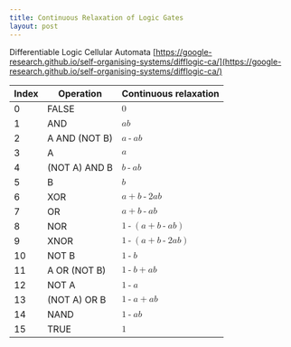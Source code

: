 ```yaml
---
title: Continuous Relaxation of Logic Gates
layout: post
---
```


Differentiable Logic Cellular Automata
[https://google-research.github.io/self-organising-systems/difflogic-ca/](https://google-research.github.io/self-organising-systems/difflogic-ca/)

| Index        | Operation           | Continuous relaxation  |
| ------------ | ------------------- | ---------------------- |
|  0           | FALSE               | <math><mn>0</mn></math> |
|  1           | AND                 | <math><mi>a</mi><mi>b</mi></math> |
|  2           | A AND (NOT B)       | <math><mi>a</mi><mo>-</mo><mi>a</mi><mi>b</mi></math>  |
|  3           | A                   | <math><mi>a</mi></math>  |
|  4           | (NOT A) AND B       | <math><mi>b</mi><mo>-</mo><mi>a</mi><mi>b</mi></math>  |
|  5           | B                   | <math><mi>b</mi></math> |
|  6           | XOR                 | <math><mi>a</mi><mo>+</mo><mi>b</mi><mo>-</mo><mn>2</mn><mi>a</mi><mi>b</mi></math> |
|  7           |  OR                 | <math><mi>a</mi><mo>+</mo><mi>b</mi><mo>-</mo><mi>a</mi><mi>b</mi></math> |
|  8           | NOR                 | <math><mn>1</mn><mo>-</mo><mo>(</mo><mi>a</mi><mo>+</mo><mi>b</mi><mo>-</mo><mi>a</mi><mi>b</mi><mo>)</mo></math>  |
|  9           | XNOR                | <math><mn>1</mn><mo>-</mo><mo>(</mo><mi>a</mi><mo>+</mo><mi>b</mi><mo>-</mo><mn>2</mn><mi>a</mi><mi>b</mi><mo>)</mo></math>   |
|  10          | NOT B               | <math><mn>1</mn><mo>-</mo><mi>b</mi></math>   |
|  11          | A OR (NOT B)        | <math><mn>1</mn><mo>-</mo><mi>b</mi><mo>+</mo><mi>a</mi><mi>b</mi></math>          |
|  12          | NOT A               | <math><mn>1</mn><mo>-</mo><mi>a</mi></math>                  |
|  13          | (NOT A) OR B        | <math><mn>1</mn><mo>-</mo><mi>a</mi><mo>+</mo><mi>a</mi><mi>b</mi></math>          |
|  14          | NAND                | <math><mn>1</mn><mo>-</mo><mi>a</mi><mi>b</mi></math>     |
|  15          | TRUE                | <math><mn>1</mn></math>   |
